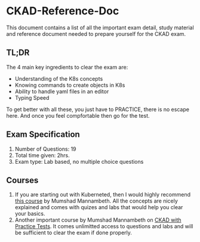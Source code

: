 # CKAD-Reference-Doc

This document contains a list of all the important exam detail, study material and reference document needed to prepare yourself for the CKAD exam.

## TL;DR
The 4 main key ingredients to clear the exam are:
- Understanding of the K8s concepts
- Knowing commands to create objects in K8s
- Ability to handle yaml files in an editor
- Typing Speed 

To get better with all these, you just have to PRACTICE, there is no escape here. And once you feel compfortable then go for the test.

## Exam Specification
1. Number of Questions: 19
2. Total time given: 2hrs.
3. Exam type: Lab based, no multiple choice questions

## Courses
1. If you are starting out with Kuberneted, then I would highly recommend [this course](https://www.udemy.com/course/learn-kubernetes/) by Mumshad Mannambeth. All the concepts are nicely explained and comes with quizes and labs that would help you clear your basics.
2. Another important course by Mumshad Mannambeth on [CKAD with Practice Tests](https://www.udemy.com/course/certified-kubernetes-application-developer/). It comes unlimitted access to questions and labs and will be sufficient to clear the exam if done properly.


